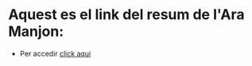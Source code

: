 # Aquest es el link del resum de l'Ara Manjon:

* Per accedir [click aquí](https://github.com/AraManjon/fdlp/blob/master/identificadors/identificadors.md)
